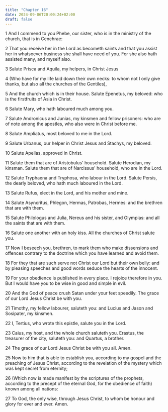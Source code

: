 ```yaml
---
title: "Chapter 16"
date: 2024-09-06T20:00:24+02:00
draft: false
---
```



1 And I commend to you Phebe, our sister, who is in the ministry of the church, that is in Cenchrae:

2 That you receive her in the Lord as becometh saints and that you assist her in whatsoever business she shall have need of you. For she also hath assisted many, and myself also.

3 Salute Prisca and Aquila, my helpers, in Christ Jesus

4 (Who have for my life laid down their own necks: to whom not I only give thanks, but also all the churches of the Gentiles),

5 And the church which is in their house. Salute Epenetus, my beloved: who is the firstfruits of Asia in Christ.

6 Salute Mary, who hath laboured much among you.

7 Salute Andronicus and Junias, my kinsmen and fellow prisoners: who are of note among the apostles, who also were in Christ before me.

8 Salute Ampliatus, most beloved to me in the Lord.

9 Salute Urbanus, our helper in Christ Jesus and Stachys, my beloved.

10 Salute Apellas, approved in Christ.

11 Salute them that are of Aristobulus' household. Salute Herodian, my kinsman. Salute them that are of Narcissus' household, who are in the Lord.

12 Salute Tryphaena and Tryphosa, who labour in the Lord. Salute Persis, the dearly beloved, who hath much laboured in the Lord.

13 Salute Rufus, elect in the Lord, and his mother and mine.

14 Salute Asyncritus, Phlegon, Hermas, Patrobas, Hermes: and the brethren that are with them.

15 Salute Philologus and Julia, Nereus and his sister, and Olympias: and all the saints that are with them.

16 Salute one another with an holy kiss. All the churches of Christ salute you.

17 Now I beseech you, brethren, to mark them who make dissensions and offences contrary to the doctrine which you have learned and avoid them.

18 For they that are such serve not Christ our Lord but their own belly: and by pleasing speeches and good words seduce the hearts of the innocent.

19 For your obedience is published in every place. I rejoice therefore in you. But I would have you to be wise in good and simple in evil.

20 And the God of peace crush Satan under your feet speedily. The grace of our Lord Jesus Christ be with you.

21 Timothy, my fellow labourer, saluteth you: and Lucius and Jason and Sosipater, my kinsmen.

22 I, Tertius, who wrote this epistle, salute you in the Lord.

23 Caius, my host, and the whole church saluteth you. Erastus, the treasurer of the city, saluteth you: and Quartus, a brother.

24 The grace of our Lord Jesus Christ be with you all. Amen.

25 Now to him that is able to establish you, according to my gospel and the preaching of Jesus Christ, according to the revelation of the mystery which was kept secret from eternity;

26 (Which now is made manifest by the scriptures of the prophets, according to the precept of the eternal God, for the obedience of faith) known among all nations:

27 To God, the only wise, through Jesus Christ, to whom be honour and glory for ever and ever. Amen.

